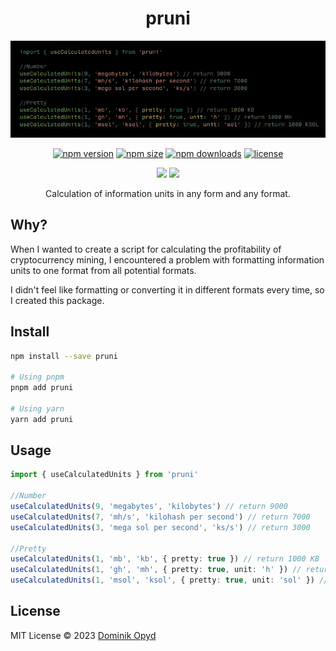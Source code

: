<h1 align='center'>pruni</h1>

<p align="center">
<img src="./pruni.png">
</p>

<p align="center">
<a href="https://www.npmjs.com/package/pruni" target="_blank"><img src="https://img.shields.io/npm/v/pruni?style=flat&colorA=130f40&colorB=474787" alt="npm version"></a>
<a href="https://www.npmjs.com/package/pruni" target="_blank"><img src="https://img.shields.io/bundlephobia/min/pruni?style=flat&colorA=130f40&colorB=474787" alt="npm size"></a>
<a href="https://www.npmjs.com/package/pruni" target="_blank"><img src="https://img.shields.io/npm/dm/pruni?flat&colorA=130f40&colorB=474787" alt="npm downloads"></a>
<a href="https://www.npmjs.com/package/pruni" target="_blank"><img src="https://img.shields.io/github/license/oritwoen/pruni?style=flat&colorA=130f40&colorB=474787" alt="license"></a>
</p>

<p align="center">
<a href="https://github.com/oritwoen/pruni" target="_blank"><img src="https://img.shields.io/github/stars/oritwoen/pruni?flat&colorA=130f40&colorB=474787" lt="github stars"></a>
<a href="https://discord.gg/akdvWVDtht" target="_blank"><img src="https://img.shields.io/discord/1022205291317694525?flat&colorA=130f40&colorB=474787" lt="discord channel"></a>
</p>

<p align="center">
Calculation of information units in any form and any format.
</p>

## Why?

When I wanted to create a script for calculating the profitability of cryptocurrency mining, I encountered a problem with formatting information units to one format from all potential formats.

I didn't feel like formatting or converting it in different formats every time, so I created this package.

## Install

```bash
npm install --save pruni

# Using pnpm
pnpm add pruni

# Using yarn
yarn add pruni
```


## Usage

```ts
import { useCalculatedUnits } from 'pruni'

//Number
useCalculatedUnits(9, 'megabytes', 'kilobytes') // return 9000
useCalculatedUnits(7, 'mh/s', 'kilohash per second') // return 7000
useCalculatedUnits(3, 'mega sol per second', 'ks/s') // return 3000

//Pretty
useCalculatedUnits(1, 'mb', 'kb', { pretty: true }) // return 1000 KB
useCalculatedUnits(1, 'gh', 'mh', { pretty: true, unit: 'h' }) // return 1000 MH
useCalculatedUnits(1, 'msol', 'ksol', { pretty: true, unit: 'sol' }) // return 1000 KSOL

```

## License

MIT License © 2023 [Dominik Opyd](https://github.com/oritwoen)
